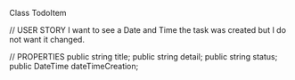 Class TodoItem

// USER STORY
I want to see a Date and Time the task was created but I do not want it changed.   


// PROPERTIES
        public string title;
        public string detail;
        public string status;
        public DateTime dateTimeCreation;

